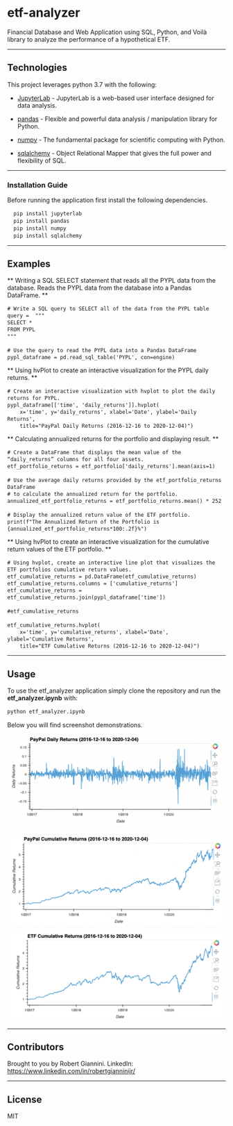 # etf-analyzer

Financial Database and Web Application using SQL, Python, and Voilà library to analyze the performance of a hypothetical ETF.

---

## Technologies

This project leverages python 3.7 with the following:

* [JupyterLab](https://jupyterlab.readthedocs.io/en/stable/) - JupyterLab is a web-based user interface designed for data analysis.

* [pandas](https://github.com/pandas-dev/pandas) - Flexible and powerful data analysis / manipulation library for Python.

* [numpy](https://github.com/numpy/numpy) - The fundamental package for scientific computing with Python.

* [sqlalchemy](https://pypi.org/project/SQLAlchemy/) - Object Relational Mapper that gives the full power and flexibility of SQL.

---

### Installation Guide

Before running the application first install the following dependencies.

```python
  pip install jupyterlab
  pip install pandas
  pip install numpy
  pip install sqlalchemy
```

---

## Examples

** Writing a SQL SELECT statement that reads all the PYPL data from the database. Reads the PYPL data from the database into a Pandas DataFrame. **
```
# Write a SQL query to SELECT all of the data from the PYPL table
query =  """
SELECT * 
FROM PYPL
"""

# Use the query to read the PYPL data into a Pandas DataFrame
pypl_dataframe = pd.read_sql_table('PYPL', con=engine)

```
** Using hvPlot to create an interactive visualization for the PYPL daily returns. **
```
# Create an interactive visualization with hvplot to plot the daily returns for PYPL.
pypl_dataframe[['time', 'daily_returns']].hvplot(
    x='time', y='daily_returns', xlabel='Date', ylabel='Daily Returns',
    title="PayPal Daily Returns (2016-12-16 to 2020-12-04)")

```

** Calculating annualized returns for the portfolio and displaying result. **
```
# Create a DataFrame that displays the mean value of the “daily_returns” columns for all four assets.
etf_portfolio_returns = etf_portfolio['daily_returns'].mean(axis=1)

# Use the average daily returns provided by the etf_portfolio_returns DataFrame 
# to calculate the annualized return for the portfolio. 
annualized_etf_portfolio_returns = etf_portfolio_returns.mean() * 252

# Display the annualized return value of the ETF portfolio.
print(f"The Annualized Return of the Portfolio is {annualized_etf_portfolio_returns*100:.2f}%")

```

** Using hvPlot to create an interactive visualization for the cumulative return values of the ETF portfolio. **
```
# Using hvplot, create an interactive line plot that visualizes the ETF portfolios cumulative return values.
etf_cumulative_returns = pd.DataFrame(etf_cumulative_returns)
etf_cumulative_returns.columns = ['cumulative_returns']
etf_cumulative_returns = etf_cumulative_returns.join(pypl_dataframe['time'])

#etf_cumulative_returns

etf_cumulative_returns.hvplot(
    x='time', y='cumulative_returns', xlabel='Date', ylabel='Cumulative Returns',
    title="ETF Cumulative Returns (2016-12-16 to 2020-12-04)")

```

---

## Usage

To use the etf_analyzer application simply clone the repository and run the **etf_analyzer.ipynb** with:

```python
python etf_analyzer.ipynb
```

Below you will find screenshot demonstrations.

![PayPal Daily Returns](Images/paypal_daily_returns.png)

![PayPal Cumulative Returns](Images/paypal_cumulative_returns.png)

![ETF_Cumulative_Returns](Images/etf_cumulative_returns.png)

---

## Contributors

Brought to you by Robert Giannini.
LinkedIn: https://www.linkedin.com/in/robertgianninijr/

---

## License

MIT 
 

